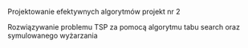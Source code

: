 Projektowanie efektywnych algorytmów projekt nr 2

Rozwiązywanie problemu TSP za pomocą algorytmu tabu search oraz symulowanego wyżarzania 
